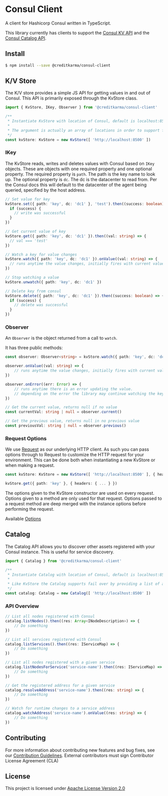 # Consul Client

A client for Hashicorp Consul written in TypeScript.

This library currently has clients to support the [Consul KV API](https://www.consul.io/api/kv.html) and the [Consul Catalog API](https://www.consul.io/api/catalog.html).

## Install

```sh
$ npm install --save @creditkarma/consul-client
```

## K/V Store

The K/V store provides a simple JS API for getting values in and out of Consul. This API is primarily exposed through the KvStore class.

```typescript
import { KvStore, IKey, Observer } from '@creditkarma/consul-client'

/**
 * Instantiate KvStore with location of Consul, default is localhost:8500.
 *
 * The argument is actually an array of locations in order to support fail over.
 */
const kvStore: KvStore = new KvStore([ 'http://localhost:8500' ])
```

### IKey

The KvStore reads, writes and deletes values with Consul based on `IKey` objects. These are objects with one required property and one optional property. The required property is `path`. The path is the key name to look up. The optional property is `dc`. The dc is the datacenter to read from. Per the Consul docs this will default to the datacenter of the agent being queried, specified by the host address.

```typescript
// Set value for key
kvStore.set({ path: 'key', dc: 'dc1' }, 'test').then((success: boolean) => {
  if (success) {
    // write was successful
  }
})

// Get current value of key
kvStore.get({ path: 'key', dc: 'dc1' }).then((val: string) => {
  // val === 'test'
})

// Watch a key for value changes
kvStore.watch({ path: 'key', dc: 'dc1' }).onValue((val: string) => {
  // runs anytime the value changes, initially fires with current value
})

// Stop watching a value
kvStore.unwatch({ path: 'key', dc: 'dc1' })

// Delete key from consul
kvStore.delete({ path: 'key', dc: 'dc1' }).then((success: boolean) => {
  if (success) {
    // delete was successful
  }
})
```

### Observer

An `Observer` is the object returned from a call to `watch`.

It has three public methods:

```typescript
const observer: Observer<string> = kvStore.watch({ path: 'key', dc: 'dc1' })

observer.onValue((val: string) => {
    // runs anytime the value changes, initially fires with current value
})

observer.onError((err: Error) => {
    // runs anytime there is an error updating the value.
    // depending on the error the library may continue watching the key.
})

// Get the current value, returns null if no value
const currentVal: string | null = observer.current()

// Get the previous value, returns null in no previous value
const previousVal: string | null = observer.previous()
```

### Request Options

We use [Request](https://github.com/request/request) as our underlying HTTP client. As such you can pass options through to Request to customize the HTTP request for your environment. This can be done both when instantiating a new KvStore or when making a request.

```typescript
const kvStore: KvStore = new KvStore([ 'http://localhost:8500' ], { headers: { ... } })

kvStore.get({ path: 'key' }, { headers: { ... } })
```

The options given to the KvStore constructor are used on every request. Options given to a method are only used for that request. Options passed to a request method are deep merged with the instance options before performing the request.

Available [Options](https://github.com/request/request#requestoptions-callback)

## Catalog

The Catalog API allows you to discover other assets registered with your Consul instance. This is useful for service discovery.

```typescript
import { Catalog } from '@creditkarma/consul-client'

/**
 * Instantiate Catalog with location of Consul, default is localhost:8500
 *
 * Like KvStore the Catalog supports fail over by providing a list of addresses.
 */
const catalog: Catalog = new Catalog([ 'http://localhost:8500' ])
```

### API Overview

```typescript
// List all nodes registered with Consul
catalog.listNodes().then((res: Array<INodeDescription>) => {
    // Do something
})

// List all services registered with Consul
catalog.listServices().then((res: IServiceMap) => {
    // Do something
})

// List all nodes registered with a given service
catalog.listNodesForService('service-name').then((res: IServiceMap) => {
    // Do something
})

// Get the registered address for a given service
catalog.resolveAddress('service-name').then((res: string) => {
    // Do something
})

// Watch for runtime changes to a service address
catalog.watchAddress('service-name').onValue((res: string) => {
    // Do something
})
```

## Contributing

For more information about contributing new features and bug fixes, see our [Contribution Guidelines](https://github.com/creditkarma/CONTRIBUTING.md).
External contributors must sign Contributor License Agreement (CLA)

## License

This project is licensed under [Apache License Version 2.0](./LICENSE)
